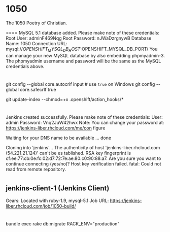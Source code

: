 1050
====

The 1050 Poetry of Christian.

====
MySQL 5.1 database added.  Please make note of these credentials:
       Root User: adminF469Nqg
   Root Password: nJWaDzrgnywB
   Database Name: 1050
Connection URL: mysql://$OPENSHIFT_MYSQL_DB_HOST:$OPENSHIFT_MYSQL_DB_PORT/
You can manage your new MySQL database by also embedding phpmyadmin-3.
The phpmyadmin username and password will be the same as the MySQL credentials above.

#

git config --global core.autocrlf input # use `true` on Windows
git config --global core.safecrlf true

git update-index --chmod=+x .openshift/action_hooks/*

#

  Jenkins created successfully.  Please make note of these credentials:
   User: admin
   Password: Vnq2JuW42hwx
Note:  You can change your password at: https://jenkins-liber.rhcloud.com/me/con
figure

Waiting for your DNS name to be available ... done

Cloning into 'jenkins'...
The authenticity of host 'jenkins-liber.rhcloud.com (54.221.21.124)' can't be es
tablished.
RSA key fingerprint is cf:ee:77:cb:0e:fc:02:d7:72:7e:ae:80:c0:90:88:a7.
Are you sure you want to continue connecting (yes/no)?
Host key verification failed.
fatal: Could not read from remote repository.

#

jenkins-client-1 (Jenkins Client)
---------------------------------
  Gears:   Located with ruby-1.9, mysql-5.1
  Job URL: https://jenkins-liber.rhcloud.com/job/1050-build/
  
#
  
bundle exec rake db:migrate RACK_ENV="production"

#